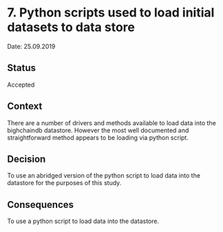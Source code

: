 # 7. Python scripts used to load initial datasets to data store

Date: 25.09.2019

## Status

Accepted

## Context

There are a number of drivers and methods available to load data into the bighchaindb datastore. However the most well documented and straightforward method appears to be loading via python script.



## Decision

To use an abridged version of the python script to load data into the datastore for the purposes of this study.


## Consequences

To use a python script to load data into the datastore.
